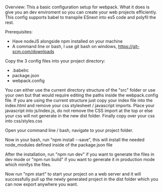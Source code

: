 Overview:
This a basic configuration setup for webpack. What it does is give you an dev enviroment so you can create your web projects efficiently.
This config supports babel to transpile ESnext into es5 code and polyfil the rest.

Prerequisites:
- Have nodeJS alongside npm installed on your machine
- A command line or bash, I use git bash on windows, https://git-scm.com/downloads


Copy the 3 config files into your project directory:
- .babelrc
- package.json
- webpack.config

You can either use the current directory structure of the "src" folder or use your own but that would require editing the paths inside the webpack.config file. 
If you are using the current structure just copy your index file into the index.html and remove your css stylesheet / javascript imports. 
Place your javascript into js/index.js, do not remove the CSS import at the top or else your css will not generate in the new dist folder. 
Finally copy over your css into css/styles.css 


Open your command line / bash, navigate to your project folder. 

Now in your bash, run "npm install --save", this will install the needed node_modules defined inside of the package.json file 

After the installation, run "npm run dev" if you want to generate the files in dev mode or "npm run build" if you want to generate it in production mode which minifys the files. 

Now run "npm start" to start your project on a web server and it will successfully pull up the newly generated project in the dist folder which you can now export anywhere you want.
